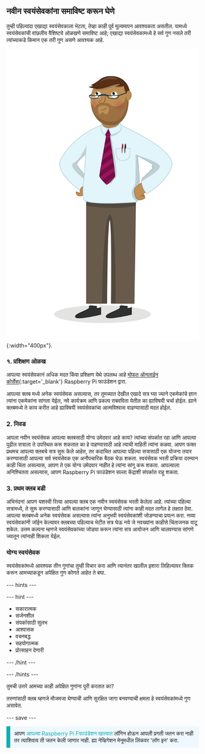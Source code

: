 ## नवीन स्वयंसेवकांना समाविष्ट करून घेणे

तुम्ही पहिल्यांदा एखाद्या स्वयंसेवकाला भेटता, तेव्हा काही पूर्व मूल्यमापन आवश्यकता असतील. यामध्ये स्वयंसेवकांची वांछलीय वैशिष्ट्ये ओळखणे समाविष्ट आहे; एखाद्या स्वयंसेवकामध्ये हे सर्व गुण नसले तरी त्यांच्याकडे किमान एक तरी गुण असणे आवश्यक आहे.

![प्रौढ स्वयंसेवक.](images/10-Adult.png){:width="400px"}.
### १. प्रशिक्षण ओळख

आपल्या स्वयंसेवकानं अधिक मदत किंवा प्रशिक्षण येथे उपलब्ध आहे [मोफत ऑनलाईन कोर्सेस](https://www.futurelearn.com/partners/raspberry-pi){:target='_blank'} Raspberry Pi फाउंडेशन द्वारा.

आपल्या क्लब मध्ये अनेक स्वयंसेवक असल्यास, तर तुमच्यात देखील एखादे सत्र घ्या ज्याने एकमेकांचे ज्ञान त्यांना एकमेकांना सांगता येईल, नवे कार्यक्रम आणि प्रकल्प राबवविता येतील का ह्याविषयी चर्चा होईल. ह्याने क्लबमध्ये ते काय करीत आहे ह्याविषयी स्वयंसेवकांचा आत्मविश्वास वाढण्यासाठी मदत होईल.

### 2. निवड

आपला नवीन स्वयंसेवक आपल्या क्लबसाठी योग्य उमेदवार आहे काय? त्यांच्या संपर्कात रहा आणि आपल्या पुढील सत्राला ते उपस्थित करू शकतात का हे पाहण्यासाठी आहे त्याची माहिती त्यांना कळवा. आपण फक्त प्रथमच आपल्या क्लबचे सत्र सुरू केले आहेत, तर कदाचित आपल्या पहिल्या सत्रासाठी एक योजना तयार करण्यासाठी आपल्या सर्व स्वयंसेवक एक अनौपचारिक बैठक घेऊ शकता. स्वयंसेवक भरती प्रक्रिया दरम्यान काही चिंता असल्यास, आपण ते एक योग्य उमेदवार नाहीत हे त्यांना सांगू करू शकता. आपल्याला अनिश्चितता असल्यास, आपण Raspberry Pi फाउंडेशन सल्ला केंद्राशी संपर्कात राहू शकता.

### 3. प्रथम क्लब बडी

अभिनंदन! आपण यशस्वी रित्या आपल्या क्लब एक नवीन स्वयंसेवक भरती केलेला आहे. त्यांच्या पहिल्या सत्रामध्ये, ते सुरू करण्यासाठी आणि बालकांना जाणून घेण्यासाठी त्यांना काही मदत लागेल हे लक्षात ठेवा. आपल्या क्लबमध्ये अनेक स्वयंसेवक असल्यास त्यांना अनुभवी स्वयंसेवकांशी जोडण्याचा प्रयत्न करा. नव्या स्वयंसेवकांनी जॉईन केल्यावर क्लबच्या पहिल्याच भेटीत सत्र घेऊ नये जे नवख्यांना काहीसे चिंताजनक वाटू शकेल. उत्तम कल्पना म्हणजे स्वयंसेवकांच्या जोड्या करून त्यांना सत्र आयोजन आणि चालवण्यास सांगणे ज्यातून त्यांनाही शिकता येईल.

### योग्य स्वयंसेवक

स्वयंसेवकांमध्ये आवश्यक तीन गुणांचा तुम्ही विचार करा आणि त्यानंतर खालील इशारा लिहिल्यावर क्लिक करून आमच्याकडून अपेक्षित गुण कोणते आहेत ते बघा.

--- hints ---

--- hint ---

* सकारात्मक
* सर्जनशील
* संपर्कासाठी सुलभ
* आश्वासक
* वचनबद्ध
* सहयोगात्मक
* प्रोत्साहन देणारी

--- /hint ---

--- /hints ---

तुमची उत्तरे आमच्या काही अपेक्षित गुणांना पुरी करतात का?

तरुणांसाठी क्लब म्हणजे मौजमजा घेण्याची आणि सुरक्षित जागा बनवण्याची क्षमता हे स्वयंसेवकांमध्ये गुण असावेत.

--- save ---

<p style="border-left: solid; border-width:10px; border-color: #0faeb0; background-color: aliceblue; padding: 10px;">
आपण <span style="color: #0faeb0">आपल्या Raspberry Pi Fफाउंडेशन खात्यात </span>लॉगिन होऊन आपली प्रगती जतन करा नाही तर त्याशिवाय ती जतन केली जाणार नाही. ह्या नेव्हिगेशन मेनूमधील लिंकवर 'लॉग इन' करा.
</p>

